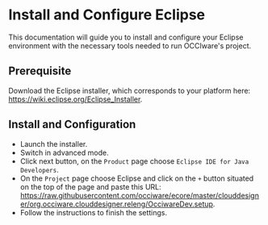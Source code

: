Install and Configure Eclipse
=============================
This documentation will guide you to install and configure your Eclipse environment with the necessary tools needed to run OCCIware's project.

Prerequisite
------------
Download the Eclipse installer, which corresponds to your platform here: https://wiki.eclipse.org/Eclipse_Installer.

Install and Configuration
-------------------------
* Launch the installer.
* Switch in advanced mode.
* Click next button, on the `Product` page choose `Eclipse IDE for Java Developers`.
* On the `Project` page choose Eclipse and click on the `+` button situated on the top of the page and paste this URL: https://raw.githubusercontent.com/occiware/ecore/master/clouddesigner/org.occiware.clouddesigner.releng/OcciwareDev.setup.
* Follow the instructions to finish the settings.
